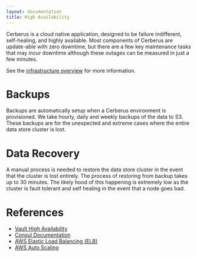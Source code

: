 ```yaml
---
layout: documentation
title: High Availability
---
```


Cerberus is a cloud native application, designed to be failure indifferent, self-healing, and highly available.  Most 
components of Cerberus are update-able with zero downtime, but there are a few key maintenance tasks that may incur 
downtime although these outages can be measured in just a few minutes.

See the [infrastructure overview](infrastructure-overview) for more information.


# Backups

Backups are automatically setup when a Cerberus environment is provisioned. We take hourly, daily and weekly 
backups of the data to S3.  These backups are for the unexpected and extreme cases where the entire data store cluster
is lost.


# Data Recovery

A manual process is needed to restore the data store cluster in the event that the cluster is lost entirely.  The
process of restoring from backup takes up to 30 minutes.  The likely hood of this happening is extremely low as the
cluster is fault tolerant and self healing in the event that a node goes bad.


# References

*  [Vault High Availability](https://www.vaultproject.io/docs/internals/high-availability.html)
*  [Consul Documentation](https://www.consul.io/docs/index.html)
*  [AWS Elastic Load Balancing (ELB)](https://aws.amazon.com/elasticloadbalancing/)
*  [AWS Auto Scaling](https://aws.amazon.com/autoscaling/)